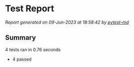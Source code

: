 # Test Report

*Report generated on 09-Jun-2023 at 18:58:42 by [pytest-md]*

[pytest-md]: https://github.com/hackebrot/pytest-md

## Summary

4 tests ran in 0.76 seconds

- 4 passed
